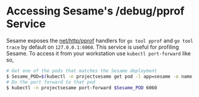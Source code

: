 # Accessing Sesame's /debug/pprof Service

Sesame exposes the [net/http/pprof][1] handlers for `go tool pprof` and `go tool trace` by default on `127.0.0.1:6060`.
This service is useful for profiling Sesame.
To access it from your workstation use `kubectl port-forward` like so,

```bash
# Get one of the pods that matches the Sesame deployment
$ Sesame_POD=$(kubectl -n projectsesame get pod -l app=sesame -o name | head -1)
# Do the port forward to that pod
$ kubectl -n projectsesame port-forward $Sesame_POD 6060
```

[1]: https://golang.org/pkg/net/http/pprof
